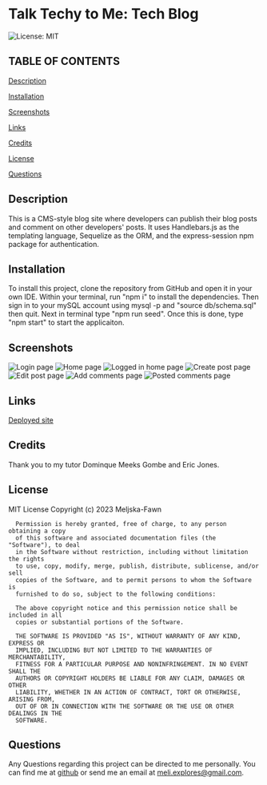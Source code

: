 # Talk Techy to Me: Tech Blog

![License: MIT](https://img.shields.io/badge/License-MIT-yellow.svg)

## TABLE OF CONTENTS 

[Description](#description)

[Installation](#installation)

[Screenshots](#screenshots)

[Links](#links)

[Credits](#credits)

[License](#license) 

[Questions](#questions)

## Description

This is a CMS-style blog site where developers can publish their blog posts and comment on other developers' posts. It uses Handlebars.js as the templating language, Sequelize as the ORM, and the express-session npm package for authentication.

## Installation

To install this project, clone the repository from GitHub and open it in your own IDE. Within your terminal, run "npm i" to install the dependencies. Then sign in to your mySQL account using mysql -p and "source db/schema.sql" then quit. Next in terminal type "npm run seed". Once this is done, type "npm start" to start the applicaiton.

## Screenshots

![Login page](./assets/login.png)
![Home page](./assets/home.png)
![Logged in home page](./assets/loggedInHome.png)
![Create post page](./assets/create.png)
![Edit post page](./assets/edit.png)
![Add comments page](./assets/addComment.png)
![Posted comments page](./assets/postComment.png)

## Links

[Deployed site](https://obscure-dusk-87979.herokuapp.com/)

## Credits

Thank you to my tutor Dominque Meeks Gombe and Eric Jones.

## License

MIT License
      Copyright (c) 2023 Meljska-Fawn
      
      Permission is hereby granted, free of charge, to any person obtaining a copy
      of this software and associated documentation files (the "Software"), to deal
      in the Software without restriction, including without limitation the rights
      to use, copy, modify, merge, publish, distribute, sublicense, and/or sell
      copies of the Software, and to permit persons to whom the Software is
      furnished to do so, subject to the following conditions:
      
      The above copyright notice and this permission notice shall be included in all
      copies or substantial portions of the Software.
      
      THE SOFTWARE IS PROVIDED "AS IS", WITHOUT WARRANTY OF ANY KIND, EXPRESS OR
      IMPLIED, INCLUDING BUT NOT LIMITED TO THE WARRANTIES OF MERCHANTABILITY,
      FITNESS FOR A PARTICULAR PURPOSE AND NONINFRINGEMENT. IN NO EVENT SHALL THE
      AUTHORS OR COPYRIGHT HOLDERS BE LIABLE FOR ANY CLAIM, DAMAGES OR OTHER
      LIABILITY, WHETHER IN AN ACTION OF CONTRACT, TORT OR OTHERWISE, ARISING FROM,
      OUT OF OR IN CONNECTION WITH THE SOFTWARE OR THE USE OR OTHER DEALINGS IN THE
      SOFTWARE.

## Questions

Any Questions regarding this project can be directed to me personally. You can find me at [github](https://github.com/Meljska-Fawn) or send me an email at meli.explores@gmail.com.
